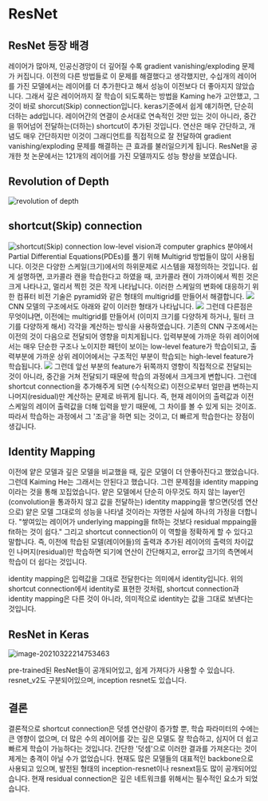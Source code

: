 # ResNet 
## ResNet 등장 배경

레이어가 많아져, 인공신경망이 더 깊어질 수록 gradient vanishing/exploding 문제가 커집니다. 이전의 다른 방법들로 이 문제를 해결했다고 생각했지만, 수십개의 레이어를 가진 모델에서는 레이어를 더 추가한다고 해서 성능이 이전보다 더 좋아지지 않았습니다. 그래서 깊은 레이어까지 잘 학습이 되도록하는 방법을 Kaming he가 고안했고, 그것이 바로 shorcut(Skip) connection입니다. keras기준에서 쉽게 얘기하면, 단순히 더하는 add입니다. 레이어간의 연결이 순서대로 연속적인 것만 있는 것이 아니라, 중간을 뛰어넘어 전달하는(더하는) shortcut이 추가된 것입니다. 연산은 매우 간단하고, 개념도 매우 간단하지만 이것이 그래디언트를 직접적으로 잘 전달하여 gradient vanishing/exploding 문제를 해결하는 큰 효과를 불러일으키게 됩니다. ResNet을 공개한 첫 논문에서는 121개의 레이어를 가진 모델까지도 성능 향상을 보였습니다.

## Revolution of Depth
![revolution of depth](https://img1.daumcdn.net/thumb/R1280x0/?scode=mtistory2&fname=https%3A%2F%2Fblog.kakaocdn.net%2Fdn%2Fbslp4Z%2FbtqAOIw14hn%2FykFZzJddwF0OTTskWpTevk%2Fimg.png)

## shortcut(Skip) connection
![shortcut(Skip) connection](https://img1.daumcdn.net/thumb/R1280x0/?scode=mtistory2&fname=https%3A%2F%2Fblog.kakaocdn.net%2Fdn%2FbiuIsl%2FbtqAPdQ04oc%2Fsu281An94Kz58akumxjFKK%2Fimg.png)
low-level vision과 computer graphics 분야에서 Partial Differential Equations(PDEs)를 풀기 위해 Multigrid 방법들이 많이 사용됩니다. 이것은 다양한 스케일(크기)에서의 하위문제로 시스템을 재정의하는 것입니다. 쉽게 설명하면, 코카콜라 캔을 학습한다고 하였을 때, 코카콜라 캔이 가까이에서 찍힌 것은 크게 나타나고, 멀리서 찍힌 것은 작게 나타납니다. 이러한 스케일의 변화에 대응하기 위한 컴퓨터 비전 기술은 pyramid와 같은 형태의 multigrid를 만들어서 해결합니다.
![](https://img1.daumcdn.net/thumb/R1280x0/?scode=mtistory2&fname=https%3A%2F%2Fblog.kakaocdn.net%2Fdn%2Fekio2M%2FbtqAObF8BPO%2FWh03uOxKHZHcnNVvvlhyBK%2Fimg.gif)
CNN 모델의 구조에서도 아래와 같이 이러한 형태가 나타납니다.
![](https://img1.daumcdn.net/thumb/R1600x0/?scode=mtistory2&fname=https%3A%2F%2Fblog.kakaocdn.net%2Fdn%2FdJp5Z6%2FbtqAPebnF3x%2FQCe5vVcskhmxe964bGz4iK%2Fimg.png)
그런데 다른점은 무엇이냐면, 이전에는 multigrid를 만들어서 (이미지 크기를 다양하게 하거나, 필터 크기를 다양하게 해서) 각각을 계산하는 방식을 사용하였습니다. 기존의 CNN 구조에서는 이전의 것이 다음으로 전달되어 영향을 미치게됩니다. 입력부분에 가까운 하위 레이어에서는 매우 단순한 구조나 노이지한 패턴이 보이는 low-level feature가 학습이되고, 출력부분에 가까운 상위 레이어에서는 구조적인 부분이 학습되는 high-level feature가 학습됩니다.
![](https://img1.daumcdn.net/thumb/R1280x0/?scode=mtistory2&fname=https%3A%2F%2Fblog.kakaocdn.net%2Fdn%2FbyYyDA%2FbtqAPeJbCPO%2FoJgTVA4KzMK8aymNI9oYb1%2Fimg.png)
그런데 앞선 부분의 feature가 뒤쪽까지 영향이 직접적으로 전달되는 것이 아니라, 중간을 거쳐 전달되기 때문에 학습의 과정에서 크게크게 변합니다. 그런데 shortcut connection을 추가해주게 되면 (수식적으로) 이전으로부터 얼만큼 변하는지 나머지(residual)만 계산하는 문제로 바뀌게 됩니다. 즉, 현재 레이어의 출력값과 이전 스케일의 레이어 출력값을 더해 입력을 받기 때문에, 그 차이를 볼 수 있게 되는 것이죠. 따라서 학습하는 과정에서 그 '조금'을 하면 되는 것이고, 더 빠르게 학습한다는 장점이 생깁니다.
## Identity Mapping

이전에 얕은 모델과 깊은 모델을 비교했을 때, 깊은 모델이 더 안좋아진다고 했었습니다. 그런데 Kaiming He는 그래서는 안된다고 했습니다. 그런 문제점을 identity mapping이라는 것을 통해 꼬집었습니다. 얕은 모델에서 단순히 아무것도 하지 않는 layer인(convolution을 통과하지 않고 값을 전달하는) identity mapping을 쌓으면(덧셈 연산으로) 얕은 모델 그대로의 성능을 나타낼 것이라는 자명한 사실에 하나의 가정을 더합니다. "쌓여있는 레이어가 underlying mapping을 fit하는 것보다 residual mppaing을 fit하는 것이 쉽다." 그리고 shortcut connection이 이 역할을 정확하게 할 수 있다고 말합니다. 즉, 이전에 학습된 모델(레이어들)의 출력과 추가된 레이어의 출력의 차이값인 나머지(residual)만 학습하면 되기에 연산이 간단해지고, error값 크기의 측면에서 학습이 더 쉽다는 것입니다.

identity mapping은 입력값을 그대로 전달한다는 의미에서 identity입니다. 위의 shortcut connection에서 identity로 표현한 것처럼, shortcut connection과 identity mapping은 다른 것이 아니라, 의미적으로 identity는 값을 그대로 보낸다는 것입니다.

## ResNet in Keras

![image-20210322214753463](C:\Users\현지\AppData\Roaming\Typora\typora-user-images\image-20210322214753463.png)

pre-trained된 ResNet들이 공개되어있고, 쉽게 가져다가 사용할 수 있습니다. resnet_v2도 구분되어있으며, inception resnet도 있습니다.



## 결론



결론적으로 shortcut connection은 덧셈 연산량이 증가할 뿐, 학습 파라미터의 수에는 큰 영향이 없으며, 더 많은 수의 레이어를 갖는 깊은 모델도 잘 학습하고, 심지어 더 쉽고 빠르게 학습이 가능하다는 것입니다. 간단한 '덧셈'으로 이러한 결과를 가져온다는 것이 제게는 충격이 아닐 수가 없었습니다. 현재도 많은 모델들의 대표적인 backbone으로 사용되고 있으며, 발전된 형태의 inception-resnet이나 resnext등도 많이 공개되어있습니다. 현재 residual connection은 깊은 네트워크를 위해서는 필수적인 요소가 되었습니다. 
